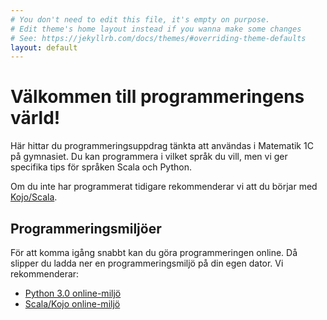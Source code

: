 ```yaml
---
# You don't need to edit this file, it's empty on purpose.
# Edit theme's home layout instead if you wanna make some changes
# See: https://jekyllrb.com/docs/themes/#overriding-theme-defaults
layout: default
---
```


# Välkommen till programmeringens värld!

Här hittar du programmeringsuppdrag tänkta att användas i Matematik 1C på gymnasiet. Du kan programmera i vilket språk du vill, men vi ger specifika tips för språken Scala och Python.

Om du inte har programmerat tidigare rekommenderar vi att du börjar med [Kojo/Scala](http://www.lth.se/programmera/).

## Programmeringsmiljöer

För att komma igång snabbt kan du göra programmeringen online. Då slipper du ladda ner en programmeringsmiljö på din egen dator. Vi rekommenderar:

* [Python 3.0 online-miljö](https://repl.it/languages/python3)
* [Scala/Kojo online-miljö](http://kojojs.kogics.net/)


